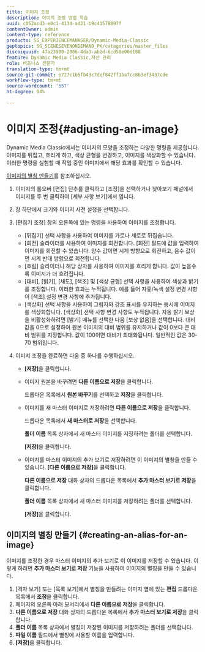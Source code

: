 ```yaml
---
title: 이미지 조정
description: 이미지 조정 방법 학습
uuid: c052acd3-e8c1-4134-ad21-b9c41578097f
contentOwner: admin
content-type: reference
products: SG_EXPERIENCEMANAGER/Dynamic-Media-Classic
geptopics: SG_SCENESEVENONDEMAND_PK/categories/master_files
discoiquuid: 47a23980-2886-4da3-ab2d-6cd50e00d188
feature: Dynamic Media Classic,자산 관리
role: 비즈니스 전문가
translation-type: tm+mt
source-git-commit: e727c1b5fb43c7def842ff1bafcc8b3ef3437cde
workflow-type: tm+mt
source-wordcount: '557'
ht-degree: 94%

---
```



# 이미지 조정{#adjusting-an-image}

Dynamic Media Classic에서는 이미지의 모양을 조정하는 다양한 명령을 제공합니다. 이미지를 뒤집고, 흐리게 하고, 색상 균형을 변경하고, 이미지를 색상화할 수 있습니다. 이러한 명령을 실험할 때 작업 중인 이미지에서 해당 효과를 확인할 수 있습니다.

[이미지의 별칭 만들기](adjusting-image.md#creating_an_alias_for_an_image)를 참조하십시오.

1. 이미지의 롤오버 [편집] 단추를 클릭하고 [조정]을 선택하거나 찾아보기 패널에서 이미지를 두 번 클릭하여 [세부 사항 보기]에서 엽니다.
1. 창 하단에서 크기와 이미지 사전 설정을 선택합니다.
1. [편집기 조정] 창의 오른쪽에 있는 명령을 사용하여 이미지를 조정합니다.

   * [뒤집기] 선택 사항을 사용하여 이미지를 가로나 세로로 뒤집습니다.
   * [회전] 슬라이더를 사용하여 이미지를 회전합니다. [회전] 필드에 값을 입력하여 이미지를 회전할 수 있습니다. 양수 값이면 시계 방향으로 회전하고, 음수 값이면 시계 반대 방향으로 회전합니다.
   * [흐림] 슬라이더나 해당 상자를 사용하여 이미지를 흐리게 합니다. 값이 높을수록 이미지가 더 흐려집니다.
   * [대비], [밝기], [채도], [색조] 및 [색상 균형] 선택 사항을 사용하여 색상과 밝기를 조정합니다. 이러한 효과는 누적됩니다. 예를 들어 자홍/녹색 설정 변경 사항이 [색조] 설정 변경 사항에 추가됩니다.
   * [색상화] 선택 사항을 사용하여 그림자와 강조 표시를 유지하는 동시에 이미지를 색상화합니다. [색상화] 선택 사항 변경 사항도 누적됩니다. 자동 밝기 보상을 비활성화하려면 [밝기] 메뉴를 선택한 다음 [보상 없음]을 선택합니다. 대비 값을 0으로 설정하여 원본 이미지의 대비 범위를 유지하거나 값이 0보다 큰 대비 범위를 지정합니다. 값이 100이면 대비가 최대화됩니다. 일반적인 값은 30-70 범위입니다.

1. 이미지 조정을 완료하면 다음 중 하나를 수행하십시오.

   * **[저장]**&#x200B;을 클릭합니다.
   * 이미지 원본을 바꾸려면 **다른 이름으로 저장**&#x200B;을 클릭합니다.

      드롭다운 목록에서 **원본 바꾸기**&#x200B;를 선택하고 **저장**&#x200B;을 클릭합니다.

   * 이미지를 새 마스터 이미지로 저장하려면 **다른 이름으로 저장**&#x200B;을 클릭합니다.

      드롭다운 목록에서 **새 마스터로 저장**&#x200B;을 선택합니다.

      **폴더 이름** 목록 상자에서 새 마스터 이미지를 저장하려는 폴더를 선택합니다.

      **[저장]**&#x200B;을 클릭합니다.

   * 이미지를 마스터 이미지의 추가 보기로 저장하려면 이 이미지의 별칭을 만들 수 있습니다. **[다른 이름으로 저장]**&#x200B;을 클릭합니다.

      **다른 이름으로 저장** 대화 상자의 드롭다운 목록에서 **추가 마스터 보기로 저장**&#x200B;을 클릭합니다.

      **폴더 이름** 목록 상자에서 새 마스터 이미지를 저장하려는 폴더를 선택합니다.

      **[저장]**&#x200B;을 클릭합니다.

## 이미지의 별칭 만들기 {#creating-an-alias-for-an-image}

이미지를 조정한 경우 마스터 이미지의 추가 보기로 이 이미지를 저장할 수 있습니다. 이렇게 하려면 **추가 마스터 보기로 저장** 기능을 사용하여 이미지의 별칭을 만들 수 있습니다.

1. [격자 보기] 또는 [목록 보기]에서 별칭을 만들려는 이미지 옆에 있는 **편집** 드롭다운 목록에서 **조정**&#x200B;을 클릭합니다.
1. 페이지의 오른쪽 아래 모서리에서 **다른 이름으로 저장**&#x200B;을 클릭합니다.
1. **다른 이름으로 저장** 대화 상자의 드롭다운 목록에서 **추가 마스터 보기로 저장**&#x200B;을 클릭합니다.
1. **폴더 이름** 목록 상자에서 별칭이 저장된 이미지를 저장하려는 폴더를 선택합니다.
1. **파일 이름** 필드에서 별칭에 사용할 이름을 입력합니다.
1. **[저장]**&#x200B;을 클릭합니다.

